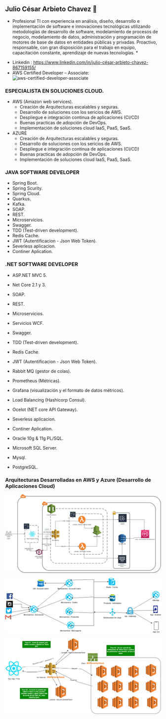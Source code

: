 ## Julio César Arbieto Chavez 👋 ##

* Profesional TI con experiencia en análisis, diseño, desarrollo e implementación de software e innovaciones tecnológicas utilizando metodologías de desarrollo de software, modelamiento de procesos de negocio, modelamiento de datos, administración y programación de motores de base de datos en entidades públicas y privadas. Proactivo, responsable, con gran disposición para el trabajo en equipo, capacitación constante, aprendizaje de nuevas tecnologías. *

- Linkedin : https://www.linkedin.com/in/julio-césar-arbieto-chavez-867159155/
- AWS Certified Developer – Associate:
![aws-certified-developer-associate](https://user-images.githubusercontent.com/62307543/213887358-89853904-858f-4157-8830-45b68b0a0085.png)



### ESPECIALISTA EN SOLUCIONES CLOUD.
- AWS (Amazon web services).
    * Creación de Arquitecturas escalables y seguras. 
    * Desarrollo de soluciones con los sericios de AWS.
    * Despliegue e integración continua de aplicaciones (CI/CD) 
    * Buenas practicas de adopción de DevOps.
    * Implementación de soluciones cloud IaaS, PaaS, SaaS.
- AZURE
    * Creación de Arquitecturas escalables y seguras. 
    * Desarrollo de soluciones con los sericios de AWS.
    * Despliegue e integración continua de aplicaciones (CI/CD) 
    * Buenas practicas de adopción de DevOps.
    * Implementación de soluciones cloud IaaS, PaaS, SaaS. 

### JAVA SOFTWARE DEVELOPER ###
- Spring Boot.
- Spring Scurity.
- Spring Cloud.
- Quarkus.
- Kafka.
- SOAP.
- REST.
- Microservicios.
- Swagger.
- TDD (Test-driven development).
- Redis Cache.
- JWT (Autentificacion - Json Web Token).
- Severless aplicacion.
- Continer Aplication. 

### .NET SOFTWARE DEVELOPER ###
- ASP.NET MVC 5.
- Net Core 2.1 y 3.
- SOAP.
- REST.
- Microservicios.
- Servicios WCF.
- Swagger.
- TDD (Test-driven development).
- Redis Cache.
- JWT (Autentificacion - Json Web Token).
- Rabbit MQ (gestor de colas).
- Prometheus (Métricas).
- Grafana (visualización y el formato de datos métricos).
- Load Balancing (Hashicorp Consul).
- Ocelot (NET core API Gateway).
- Severless aplicacion.
- Continer Aplication.


- Oracle 10g & 11g PL/SQL.
- Microsoft SQL Server.
- Mysql.
- PostgreSQL.



### Arquitecturas Desarrolladas en AWS y Azure (Desarrollo de Aplicaciones Cloud)
![Alt text](https://github.com/JulioCesarArbieto/JulioCesarArbieto/blob/master/ArquitecturaAWS-CameraReview.png?raw=true "Optional Title")

![Alt text](https://github.com/JulioCesarArbieto/JulioCesarArbieto/blob/master/Untitled%20Diagram-Page-2.png?raw=true "Optional Title")

![Alt text](https://github.com/JulioCesarArbieto/JulioCesarArbieto/blob/master/Security.png?raw=true "Optional Title")


